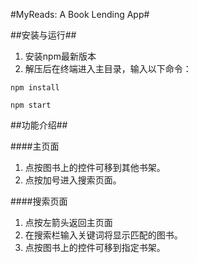 #MyReads: A Book Lending App#

##安装与运行##
1. 安装npm最新版本
2. 解压后在终端进入主目录，输入以下命令：
```
npm install
```
```
npm start
```

##功能介绍##

####主页面
1. 点按图书上的控件可移到其他书架。
2. 点按加号进入搜索页面。

####搜索页面
1. 点按左箭头返回主页面
2. 在搜索栏输入关键词将显示匹配的图书。
3. 点按图书上的控件可移到指定书架。
